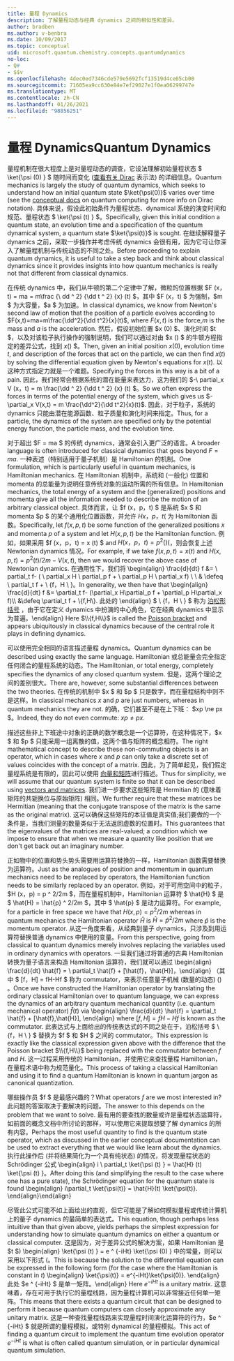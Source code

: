 ```yaml
---
title: 量程 Dynamics
description: 了解量程动态与经典 dynamics 之间的相似性和差异。
author: bradben
ms.author: v-benbra
ms.date: 10/09/2017
ms.topic: conceptual
uid: microsoft.quantum.chemistry.concepts.quantumdynamics
no-loc:
- Q#
- $$v
ms.openlocfilehash: 4dec0ed7346cde579e5692fcf13519d4ce05cb00
ms.sourcegitcommit: 71605ea9cc630e84e7ef29027e1f0ea06299747e
ms.translationtype: MT
ms.contentlocale: zh-CN
ms.lasthandoff: 01/26/2021
ms.locfileid: "98856251"
---
```

# <a name="quantum-dynamics"></a><span data-ttu-id="76f0a-103">量程 Dynamics</span><span class="sxs-lookup"><span data-stu-id="76f0a-103">Quantum Dynamics</span></span>

<span data-ttu-id="76f0a-104">量程机制在很大程度上是对量程动态的调查，它设法理解初始量程状态 $ \ket{\psi (0) } $ 随时间而变化 ([查看有关 Dirac](xref:microsoft.quantum.concepts.dirac) 表示法) 的详细信息。</span><span class="sxs-lookup"><span data-stu-id="76f0a-104">Quantum mechanics is largely the study of quantum dynamics, which seeks to understand how an initial quantum state $\ket{\psi(0)}$ varies over time (see the [conceptual docs](xref:microsoft.quantum.concepts.dirac) on quantum computing for more info on Dirac notation).</span></span>
<span data-ttu-id="76f0a-105">具体来说，假设此初始条件为量程状态、dynamical 系统的演变时间和规范、量程状态 $ \ket{\psi (t) } $。</span><span class="sxs-lookup"><span data-stu-id="76f0a-105">Specifically, given this initial condition a quantum state, an evolution time and a specification of the quantum dynamical system, a quantum state $\ket{\psi(t)}$ is sought.</span></span>
<span data-ttu-id="76f0a-106">在继续解释量子 dynamics 之前，采取一步操作并考虑传统 dynamics 会很有用，因为它可让你深入了解量程机制与传统动态的不同之处。</span><span class="sxs-lookup"><span data-stu-id="76f0a-106">Before proceeding to explain quantum dynamics, it is useful to take a step back and think about classical dynamics since it provides insights into how quantum mechanics is really not that different from classical dynamics.</span></span>

<span data-ttu-id="76f0a-107">在传统 dynamics 中，我们从牛顿的第二个定律中了解，微粒的位置根据 $F (x，t) = ma = m\frac {\ dd ^ 2} {\dd t ^ 2} {x} (t) $，其中 $F (x，t) $ 为强制，$m $ 为大容量，$a $ 为加速。</span><span class="sxs-lookup"><span data-stu-id="76f0a-107">In classical dynamics, we know from Newton's second law of motion that the position of a particle evolves according to $F(x,t)=ma=m\frac{\dd^2}{\dd t^2}{x}(t)$, where $F(x,t)$ is the force,$m$ is the mass and $a$ is the acceleration.</span></span>
<span data-ttu-id="76f0a-108">然后，假设初始位置 $x (0) $、演化时间 $t $，以及对该粒子执行操作的强制说明，我们可以通过对由 $x () $ 的牛顿方程指定的差异公式，找到 $x ($) $。</span><span class="sxs-lookup"><span data-stu-id="76f0a-108">Then, given an initial position $x(0)$, evolution time $t$, and description of the forces that act on the particle, we can then find $x(t)$ by solving the differential equation given by Newton's equations for $x(t)$.</span></span>
<span data-ttu-id="76f0a-109">以这种方式指定力就是一个难题。</span><span class="sxs-lookup"><span data-stu-id="76f0a-109">Specifying the forces in this way is a bit of a pain.</span></span>
<span data-ttu-id="76f0a-110">因此，我们经常会根据系统的潜在能量来表达力，这为我们的 $-\ partial_x V (x，t) = m \frac{\dd ^ 2} {\dd t ^ 2} {x} (t) $。</span><span class="sxs-lookup"><span data-stu-id="76f0a-110">So we often express the forces in terms of the potential energy of the system, which gives us $-\partial_x V(x,t) = m \frac{\dd^2}{\dd t^2}{x}(t)$.</span></span>
<span data-ttu-id="76f0a-111">因此，对于粒子，系统的 dynamics 只能由潜在能源函数、粒子质量和演化时间来指定。</span><span class="sxs-lookup"><span data-stu-id="76f0a-111">Thus, for a particle, the dynamics of the system are specified only by the potential energy function, the particle mass, and the evolution time.</span></span>

<span data-ttu-id="76f0a-112">对于超出 $F = ma $ 的传统 dynamics，通常会引入更广泛的语言。</span><span class="sxs-lookup"><span data-stu-id="76f0a-112">A broader language is often introduced for classical dynamics that goes beyond $F=ma$.</span></span>
<span data-ttu-id="76f0a-113">一种表述（特别适用于量子机制）是 Hamiltonian 的机制。</span><span class="sxs-lookup"><span data-stu-id="76f0a-113">One formulation, which is particularly useful in quantum mechanics, is Hamiltonian mechanics.</span></span>
<span data-ttu-id="76f0a-114">在 Hamiltonian 机制中，系统和 (一般化) 位置和 momenta 的总能量为说明任意传统对象的运动所需的所有信息。</span><span class="sxs-lookup"><span data-stu-id="76f0a-114">In Hamiltonian mechanics, the total energy of a system and the (generalized) positions and momenta give all the information needed to describe the motion of an arbitrary classical object.</span></span>
<span data-ttu-id="76f0a-115">具体而言，让 $f (x，p，t) $ 是系统 $x $ 和 momenta $p $ 的某个通用化位置函数，并允许 $H x，p，t ($ 为 Hamiltonian 函数。</span><span class="sxs-lookup"><span data-stu-id="76f0a-115">Specifically, let $f(x,p,t)$ be some function of the generalized positions $x$ and momenta $p$ of a system and let $H(x,p,t)$ be the Hamiltonian function.</span></span>
<span data-ttu-id="76f0a-116">例如，如果采用 $f (x，p，t) = x (t) $ and $H (x，p，t) = p ^ 2 ()  ($，则会恢复上述 Newtonian dynamics 情况。</span><span class="sxs-lookup"><span data-stu-id="76f0a-116">For example, if we take $f(x,p,t)= x(t)$ and $H(x,p,t)=p^2(t)/2m - V(x,t)$, then we would recover the above case of Newtonian dynamics.</span></span>
<span data-ttu-id="76f0a-117">在通用性下，我们将 \begin{align} \frac{d}{dt} f &= \ partial_t f- ( \ partial_x H \ partial_p f + \ partial_p H \ partial_x f) \\ \\ & \defeq \ partial_t f + \\ {f，H \\ }。</span><span class="sxs-lookup"><span data-stu-id="76f0a-117">In generality, we then have that \begin{align} \frac{d}{dt} f &= \partial_t f- (\partial_x H\partial_p f + \partial_p H\partial_x f)\\\\ &\defeq \partial_t f + \\{f,H\\}.</span></span>
<span data-ttu-id="76f0a-118">此处的 \end{align} $ \\ {f，H \\ } $ 称为 [泊松形括号](https://en.wikipedia.org/wiki/Poisson_bracket) ，由于它在定义 dynamics 中扮演的中心角色，它在经典 dynamics 中显示为普遍。</span><span class="sxs-lookup"><span data-stu-id="76f0a-118">\end{align} Here $\\{f,H\\}$ is called the [Poisson bracket](https://en.wikipedia.org/wiki/Poisson_bracket) and appears ubiquitously in classical dynamics because of the central role it plays in defining dynamics.</span></span>

<span data-ttu-id="76f0a-119">可以使用完全相同的语言描述量程 dynamics。</span><span class="sxs-lookup"><span data-stu-id="76f0a-119">Quantum dynamics can be described using exactly the same language.</span></span>
<span data-ttu-id="76f0a-120">Hamiltonian 或总能量会完全指定任何闭合的量程系统的动态。</span><span class="sxs-lookup"><span data-stu-id="76f0a-120">The Hamiltonian, or total energy, completely specifies the dynamics of any closed quantum system.</span></span>
<span data-ttu-id="76f0a-121">但是，这两个理论之间的差别很大。</span><span class="sxs-lookup"><span data-stu-id="76f0a-121">There are, however, some substantial differences between the two theories.</span></span>
<span data-ttu-id="76f0a-122">在传统的机制中 $x $ 和 $p $ 只是数字，而在量程结构中则不是这样。</span><span class="sxs-lookup"><span data-stu-id="76f0a-122">In classical mechanics $x$ and $p$ are just numbers, whereas in quantum mechanics they are not.</span></span>
<span data-ttu-id="76f0a-123">的确，它们甚至不是在上下班： $xp \ne px $。</span><span class="sxs-lookup"><span data-stu-id="76f0a-123">Indeed, they do not even commute: $xp \ne px$.</span></span>

<span data-ttu-id="76f0a-124">描述这些非上下班途中对象的正确的数学概念是一个运算符，在这种情况下，$x $ 和 $p $ 只能采用一组离散的值，这两个值与矩阵的概念相符。</span><span class="sxs-lookup"><span data-stu-id="76f0a-124">The right mathematical concept to describe these non-commuting objects is an operator, which in cases where $x$ and $p$ can only take a discrete set of values coincides with the concept of a matrix.</span></span>
<span data-ttu-id="76f0a-125">因此，为了简单起见，我们假定量程系统是有限的，因此可以使用 [向量和矩阵](xref:microsoft.quantum.concepts.vectors)进行描述。</span><span class="sxs-lookup"><span data-stu-id="76f0a-125">Thus for simplicity, we will assume that our quantum system is finite so that it can be described using [vectors and matrices](xref:microsoft.quantum.concepts.vectors).</span></span>
<span data-ttu-id="76f0a-126">我们进一步要求这些矩阵是 Hermitian 的 (意味着矩阵的共轭换位与原始矩阵) 相同。</span><span class="sxs-lookup"><span data-stu-id="76f0a-126">We further require that these matrices be Hermitian (meaning that the conjugate transpose of the matrix is the same as the original matrix).</span></span>
<span data-ttu-id="76f0a-127">这可以确保这些矩阵的本征值是真实值;我们要做的一个条件是，当我们测量的数量类似于无法返回虚数的位置时。</span><span class="sxs-lookup"><span data-stu-id="76f0a-127">This guarantees that the eigenvalues of the matrices are real-valued; a condition which we impose to ensure that when we measure a quantity like position that we don't get back out an imaginary number.</span></span>

<span data-ttu-id="76f0a-128">正如物中的位置和势头势头需要用运算符替换的一样，Hamiltonian 函数需要替换为运算符。</span><span class="sxs-lookup"><span data-stu-id="76f0a-128">Just as the analogues of position and momentum in quantum mechanics need to be replaced by operators, the Hamiltonian function needs to be similarly replaced by an operator.</span></span>
<span data-ttu-id="76f0a-129">例如，对于可用空间中的粒子，$H (x，p) = p ^ 2/2m $，而在量程机制中，Hamiltonian 运算符 $ \hat{H} $ 是 $ \hat{H} = \hat{p} ^ 2/2m $，其中 $ \hat{p} $ 是动力运算符。</span><span class="sxs-lookup"><span data-stu-id="76f0a-129">For example, for a particle in free space we have that $H(x,p) = p^2/2m$ whereas in quantum mechanics the Hamiltonian operator $\hat{H}$ is $\hat{H}= \hat{p}^2/2m$ where $\hat{p}$ is the momentum operator.</span></span>
<span data-ttu-id="76f0a-130">从这一角度来看，从经典到量子 dynamics，只涉及到用运算符替换普通 dynamics 中使用的变量。</span><span class="sxs-lookup"><span data-stu-id="76f0a-130">From this perspective, going from classical to quantum dynamics merely involves replacing the variables used in ordinary dynamics with operators.</span></span>
<span data-ttu-id="76f0a-131">一旦我们通过将普通的古典 Hamiltonian 转换为量子语言来构造 Hamiltonian 运算符，我们就可以通过 \begin{align} \frac{d}{dt} \hat{f} = \ partial_t \hat{f} + [\hat{f}，\hat{H}]，\end{align} （其中 $ [f，H] = fH-Hf $ 称为 commutator，来表示任意量子机械 (数量的动态)  () 。</span><span class="sxs-lookup"><span data-stu-id="76f0a-131">Once we have constructed the Hamiltonian operator by translating the ordinary classical Hamiltonian over to quantum language, we can express the dynamics of an arbitrary quantum mechanical quantity (i.e. quantum mechanical operator) $\hat{f}(t)$ via \begin{align} \frac{d}{dt} \hat{f} = \partial_t \hat{f} + [\hat{f},\hat{H}], \end{align} where $[f,H] = fH -Hf$ is known as the commutator.</span></span>
<span data-ttu-id="76f0a-132">此表达式与上面给出的传统表达式的不同之处在于，泊松括号 $ \\ {f，H \\ } $ 替换为 $f $ 和 $H $ 之间的 commutator。</span><span class="sxs-lookup"><span data-stu-id="76f0a-132">This expression is exactly like the classical expression given above with the difference that the Poisson bracket $\\{f,H\\}$ being replaced with the commutator between $f$ and $H$.</span></span>
<span data-ttu-id="76f0a-133">这一过程采用传统的 Hamiltonian，并使用它来查找量程 Hamiltonian，在量程术语中称为规范量化。</span><span class="sxs-lookup"><span data-stu-id="76f0a-133">This process of taking a classical Hamiltonian and using it to find a quantum Hamiltonian is known in quantum jargon as canonical quantization.</span></span>

<span data-ttu-id="76f0a-134">哪些操作员 $f $ 是最感兴趣的？</span><span class="sxs-lookup"><span data-stu-id="76f0a-134">What operators $f$ are we most interested in?</span></span>  <span data-ttu-id="76f0a-135">此问题的答案取决于要解决的问题。</span><span class="sxs-lookup"><span data-stu-id="76f0a-135">The answer to this depends on the problem that we want to solve.</span></span>
<span data-ttu-id="76f0a-136">最有用的要查找的数量或许是量程状态运算符，如前面的概念文档中所讨论的那样，可以使用它来提取想要了解 dynamics 的所有内容。</span><span class="sxs-lookup"><span data-stu-id="76f0a-136">Perhaps the most useful quantity to find is the quantum state operator, which as discussed in the earlier conceptual documentation can be used to extract everything that we would like learn about the dynamics.</span></span>
<span data-ttu-id="76f0a-137">执行此操作后 (并将结果简化为一个具有纯状态) 的情况，将发现量程状态的 Schrödinger 公式 \begin{align} i \ partial_t \ket{\psi (t) } = \hat{H} (t) \ket{\psi (t) }。</span><span class="sxs-lookup"><span data-stu-id="76f0a-137">After doing this (and simplifying the result to the case where one has a pure state), the Schrödinger equation for the quantum state is found \begin{align} i\partial_t \ket{\psi(t)} = \hat{H}(t) \ket{\psi(t)}.</span></span>
<span data-ttu-id="76f0a-138">\end{align}</span><span class="sxs-lookup"><span data-stu-id="76f0a-138">\end{align}</span></span>

<span data-ttu-id="76f0a-139">尽管此公式可能不如上面给出的直观，但它可能是了解如何模拟量程或传统计算机上的量子 dynamics 的最简单的表达式。</span><span class="sxs-lookup"><span data-stu-id="76f0a-139">This equation, though perhaps less intuitive than that given above, yields perhaps the simplest expression for understanding how to simulate quantum dynamics on either a quantum or classical computer.</span></span>
<span data-ttu-id="76f0a-140">这是因为，对于差异公式的解决方案，如果 Hamiltonian 是 $t $) \begin{align} \ket{\psi (t) } = e ^ {-iHt} \ket{\psi (0) } 中的常量，则可以采用以下形式 (。</span><span class="sxs-lookup"><span data-stu-id="76f0a-140">This is because the solution to the differential equation can be expressed in the following form (for the case where the Hamiltonian is constant in $t$) \begin{align} \ket{\psi(t)} = e^{-iHt}\ket{\psi(0)}.</span></span>
<span data-ttu-id="76f0a-141">\end{align} 此处 $e ^ {-iHt} $ 是单一矩阵。</span><span class="sxs-lookup"><span data-stu-id="76f0a-141">\end{align} Here $e^{-iHt}$ is a unitary matrix.</span></span>
<span data-ttu-id="76f0a-142">这意味着，存在可用于执行它的量程线路，因为量程计算机可以非常接近任何单一矩阵。</span><span class="sxs-lookup"><span data-stu-id="76f0a-142">This means that there exists a quantum circuit that can be designed to perform it because quantum computers can closely approximate any unitary matrix.</span></span>
<span data-ttu-id="76f0a-143">这是一种查找量程线路来实现量程时间演化运算符的行为，$e ^ {-iHt} $ 就是所谓的量程模拟，或特别 dynamical 的量程模拟。</span><span class="sxs-lookup"><span data-stu-id="76f0a-143">This act of finding a quantum circuit to implement the quantum time evolution operator $e^{-iHt}$ is what is often called quantum simulation, or in particular dynamical quantum simulation.</span></span>
